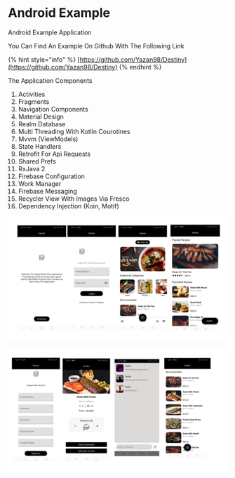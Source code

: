 # Android Example

Android Example Application

You Can Find An Example On Github With The Following Link

{% hint style="info" %}
[https://github.com/Yazan98/Destiny](https://github.com/Yazan98/Destiny)
{% endhint %}

The Application Components

1. Activities
2. Fragments
3. Navigation Components
4. Material Design
5. Realm Database
6. Multi Threading With Kotlin Courotines
7. Mvvm \(ViewModels\)
8. State Handlers
9. Retrofit For Api Requests
10. Shared Prefs
11. RxJava 2
12. Firebase Configuration
13. Work Manager
14. Firebase Messaging
15. Recycler View With Images Via Fresco
16. Dependency Injection \(Koin, Motif\)

![](../.gitbook/assets/73180974-44552600-410e-11ea-86f2-5f0651eb8d19.jpg)

![](../.gitbook/assets/73181009-53d46f00-410e-11ea-9ace-ebd13f6acfb0.jpg)




